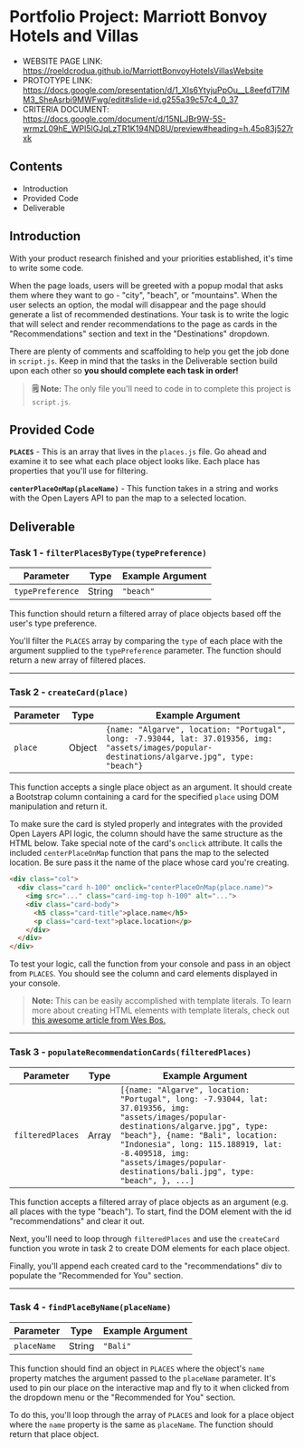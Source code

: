 # Portfolio Project: Marriott Bonvoy Hotels and Villas
- WEBSITE PAGE LINK: https://roeldcrodua.github.io/MarriottBonvoyHotelsVillasWebsite
- PROTOTYPE LINK: https://docs.google.com/presentation/d/1_Xls6YtyjuPpOu__L8eefdT7IMM3_SheAsrbi9MWFwg/edit#slide=id.g255a39c57c4_0_37
- CRITERIA DOCUMENT: https://docs.google.com/document/d/15NLJBr9W-5S-wrmzL09hE_WPI5lGJqLzTR1K194ND8U/preview#heading=h.45o83j527rxk
## Contents

- Introduction
- Provided Code
- Deliverable

## Introduction
With your product research finished and your priorities established, it's time to write some code. 

When the page loads, users will be greeted with a popup modal that asks them where they want to go - "city", "beach", or "mountains". When the user selects an option, the modal will disappear and the page should generate a list of recommended destinations. Your task is to write the logic that will select and render recommendations to the page as cards in the "Recommendations" section and text in the "Destinations" dropdown. 

There are plenty of comments and scaffolding to help you get the job done in `script.js`. Keep in mind that the tasks in the Deliverable section build upon each other so **you should complete each task in order!**

> **🗒 Note:** The only file you'll need to code in to complete this project is `script.js`.

## Provided Code

**`PLACES`** - This is an array that lives in the `places.js` file. Go ahead and examine it to see what each place object looks like. Each place has properties that you'll use for filtering.

**`centerPlaceOnMap(placeName)`** - This function takes in a string and works with the Open Layers API to pan the map to a selected location. 

## Deliverable

### Task 1 - **`filterPlacesByType(typePreference)`**

| Parameter        | Type   | Example Argument |
| ---------------- | ------ | ---------------- |
| `typePreference` | String | `"beach"`        |

This function should return a filtered array of place objects based off the user's type preference.

You'll filter the `PLACES` array by comparing the `type` of each place with the argument supplied to the `typePreference` parameter. The function should return a new array of filtered places.

<hr>

### Task 2 - **`createCard(place)`**

| Parameter   | Type   | Example Argument |
| ----------- | ------ | ---------------- |
| `place`     | Object | `{name: "Algarve", location: "Portugal", long: -7.93044, lat: 37.019356, img: "assets/images/popular-destinations/algarve.jpg", type: "beach"}`|

This function accepts a single place object as an argument. It should create a Bootstrap column containing a card for the specified `place` using DOM manipulation and return it. 

To make sure the card is styled properly and integrates with the provided Open Layers API logic, the column should have the same structure as the HTML below. Take special note of the card's `onclick` attribute. It calls the included `centerPlaceOnMap` function that pans the map to the selected location. Be sure pass it the name of the place whose card you're creating. 


```html 
<div class="col">
  <div class="card h-100" onclick="centerPlaceOnMap(place.name)">
    <img src="..." class="card-img-top h-100" alt="...">
    <div class="card-body">
      <h5 class="card-title">place.name</h5>
      <p class="card-text">place.location</p>
    </div>
  </div>
</div>
```

To test your logic, call the function from your console and pass in an object from `PLACES`. You should see the column and card elements displayed in your console.

> **Note:** This can be easily accomplished with template literals. To learn more about creating HTML elements with template literals, check out [this awesome article from Wes Bos.](https://wesbos.com/template-strings-html)

<hr>

### Task 3 - **`populateRecommendationCards(filteredPlaces)`**

| Parameter        | Type  | Example Argument |
| ---------------- | ----- | -----------------|
| `filteredPlaces` | Array | `[{name: "Algarve", location: "Portugal", long: -7.93044, lat: 37.019356, img: "assets/images/popular-destinations/algarve.jpg", type: "beach"}, {name: "Bali", location: "Indonesia", long: 115.188919, lat: -8.409518, img: "assets/images/popular-destinations/bali.jpg", type: "beach", }, ...]` |

This function accepts a filtered array of place objects as an argument (e.g. all places with the type "beach"). To start, find the DOM element with the id "recommendations" and clear it out. 

Next, you'll need to loop through `filteredPlaces` and use the  `createCard` function you wrote in task 2 to create DOM elements for each place object.

Finally, you'll append each created card to the "recommendations" div to populate the "Recommended for You" section.

<hr>

### Task 4 - **`findPlaceByName(placeName)`**

| Parameter   | Type   | Example Argument |
| ----------- | ------ | ---------------- |
| `placeName` | String | `"Bali"`         |

This function should find an object in `PLACES` where the object's `name` property matches the argument passed to the `placeName` parameter. It's used to pin our place on the interactive map and fly to it when clicked from the dropdown menu or the "Recommended for You" section.

To do this, you'll loop through the array of `PLACES` and look for a place object where the `name` property is the same as `placeName`. The function should return that place object.
